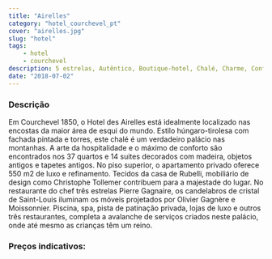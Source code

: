 ```yaml
---
title: "Airelles"
category: "hotel_courchevel_pt"
cover: "airelles.jpg"
slug: "hotel"
tags:
    - hotel
    - courchevel
description: 5 estrelas, Autêntico, Boutique-hotel, Chalé, Charme, Confidencial, Acolhedor, Animado, Palácio, Tradicional, Luxo, Montanha, Atividades culturais, Atividades esportivas, Negócios, Bar, Wellness, Casamento e lua de mel, Star Chef, Gastronomia, Família, Piscina, Restaurante, Compras, Spa
date: "2018-07-02"
---
```

 

 ### Descrição
Em Courchevel 1850, o Hotel des Airelles está idealmente localizado nas encostas da maior área de esqui do mundo. Estilo húngaro-tirolesa com fachada pintada e torres, este chalé é um verdadeiro palácio nas montanhas.
A arte da hospitalidade e o máximo de conforto são encontrados nos 37 quartos e 14 suites decorados com madeira, objetos antigos e tapetes antigos. No piso superior, o apartamento privado oferece 550 m2 de luxo e refinamento. Tecidos da casa de Rubelli, mobiliário de design como Christophe Tollemer contribuem para a majestade do lugar. No restaurante do chef três estrelas Pierre Gagnaire, os candelabros de cristal de Saint-Louis iluminam os móveis projetados por Olivier Gagnère e Moissonnier. Piscina, spa, pista de patinação privada, lojas de luxo e outros três restaurantes, completa a avalanche de serviços criados neste palácio, onde até mesmo as crianças têm um reino.

### Preços indicativos: